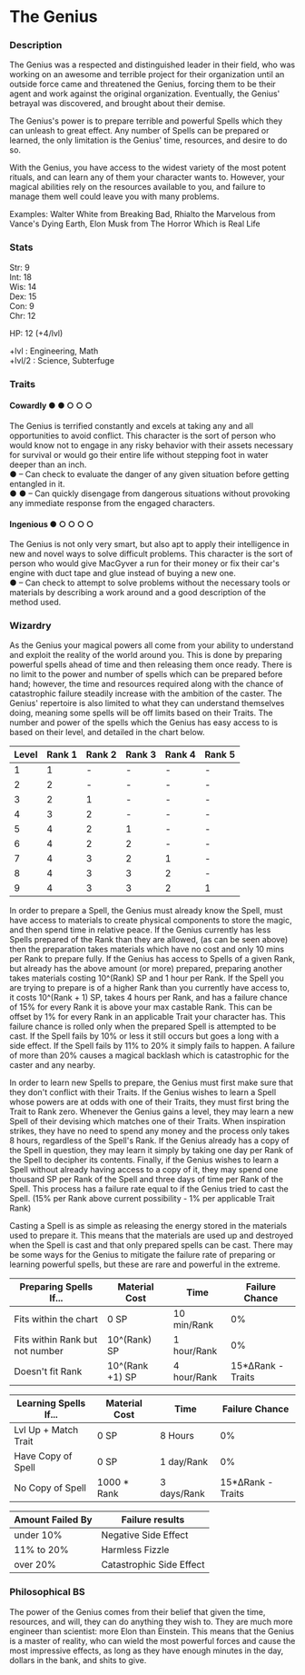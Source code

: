 # The Genius

### Description
The Genius was a respected and distinguished leader in their field, who was working on an awesome and terrible project for their organization until an outside force came and threatened the Genius, forcing them to be their agent and work against the original organization. Eventually, the Genius' betrayal was discovered, and brought about their demise.  

The Genius's power is to prepare terrible and powerful Spells which they can unleash to great effect. Any number of Spells can be prepared or learned, the only limitation is the Genius' time, resources, and desire to do so.  

With the Genius, you have access to the widest variety of the most potent rituals, and can learn any of them your character wants to. However, your magical abilities rely on the resources available to you, and failure to manage them well could leave you with many problems.

Examples: Walter White from Breaking Bad, Rhialto the Marvelous from Vance's Dying Earth, Elon Musk from The Horror Which is Real Life  


### Stats
Str: 9  
Int: 18  
Wis: 14  
Dex: 15  
Con: 9  
Chr: 12

HP: 12 (+4/lvl)

+lvl   : Engineering, Math  
+lvl/2 : Science, Subterfuge

### Traits
#### Cowardly ● ● ○ ○ ○
The Genius is terrified constantly and excels at taking any and all opportunities to avoid conflict. This character is the sort of person who would know not to engage in any risky behavior with their assets necessary for survival or would go their entire life without stepping foot in water deeper than an inch.  
● – Can check to evaluate the danger of any given situation before getting entangled in it.  
● ● – Can quickly disengage from dangerous situations without provoking any immediate response from the engaged characters.

#### Ingenious ● ○ ○ ○ ○
The Genius is not only very smart, but also apt to apply their intelligence in new and novel ways to solve difficult problems. This character is the sort of person who would give MacGyver a run for their money or fix their car's engine with duct tape and glue instead of buying a new one.  
● – Can check to attempt to solve problems without the necessary tools or materials by describing a work around and a good description of the method used.

### Wizardry
As the Genius your magical powers all come from your ability to understand and exploit the reality of the world around you. This is done by preparing powerful spells ahead of time and then releasing them once ready. There is no limit to the power and number of spells which can be prepared before hand; however, the time and resources required along with the chance of catastrophic failure steadily increase with the ambition of the caster. The Genius' repertoire is also limited to what they can understand themselves doing, meaning some spells will be off limits based on their Traits.
The number and power of the spells which the Genius has easy access to is based on their level, and detailed in the chart below.

| Level | Rank  1 | Rank  2 | Rank  3 | Rank  4 | Rank  5 |
| ----- | ------- | ------- | ------- | ------- | ------- |
|   1   |    1    |    -    |    -    |    -    |    -    |
|   2   |    2    |    -    |    -    |    -    |    -    |
|   3   |    2    |    1    |    -    |    -    |    -    |
|   4   |    3    |    2    |    -    |    -    |    -    |
|   5   |    4    |    2    |    1    |    -    |    -    |
|   6   |    4    |    2    |    2    |    -    |    -    |
|   7   |    4    |    3    |    2    |    1    |    -    |
|   8   |    4    |    3    |    3    |    2    |    -    |
|   9   |    4    |    3    |    3    |    2    |    1    |

In order to prepare a Spell, the Genius must already know the Spell, must have access to materials to create physical components to store the magic, and then spend time in relative peace. If the Genius currently has less Spells prepared of the Rank than they are allowed, (as can be seen above) then the preparation takes materials which have no cost and only 10 mins per Rank to prepare fully. If the Genius has access to Spells of a given Rank, but already has the above amount (or more) prepared, preparing another takes materials costing 10^(Rank) SP and 1 hour per Rank. If the Spell you are trying to prepare is of a higher Rank than you currently have access to, it costs 10^(Rank + 1) SP, takes 4 hours per Rank, and has a failure chance of 15% for every Rank it is above your max castable Rank. This can be offset by 1% for every Rank in an applicable Trait your character has. This failure chance is rolled only when the prepared Spell is attempted to be cast. If the Spell fails by 10% or less it still occurs but goes a long with a side effect. If the Spell fails by 11% to 20% it simply fails to happen. A failure of more than 20% causes a magical backlash which is catastrophic for the caster and any nearby.

In order to learn new Spells to prepare, the Genius must first make sure that they don't conflict with their Traits. If the Genius wishes to learn a Spell whose powers are at odds with one of their Traits, they must first bring the Trait to Rank zero. Whenever the Genius gains a level, they may learn a new Spell of their devising which matches one of their Traits. When inspiration strikes, they have no need to spend any money and the process only takes 8 hours, regardless of the Spell's Rank. If the Genius already has a copy of the Spell in question, they may learn it simply by taking one day per Rank of the Spell to decipher its contents. Finally, if the Genius wishes to learn a Spell without already having access to a copy of it, they may spend one thousand SP per Rank of the Spell and three days of time per Rank of the Spell. This process has a failure rate equal to if the Genius tried to cast the Spell. (15% per Rank above current possibility - 1% per applicable Trait Rank)

Casting a Spell is as simple as releasing the energy stored in the materials used to prepare it. This means that the materials are used up and destroyed when the Spell is cast and that only prepared spells can be cast. There may be some ways for the Genius to mitigate the failure rate of preparing or learning powerful spells, but these are rare and powerful in the extreme.

| Preparing Spells If...          |  Material Cost  |    Time     | Failure Chance    |
| ------------------------------- | ---------------- | ---------- | ----------------- |
| Fits within the chart           |       0 SP      | 10 min/Rank | 0%                |
| Fits within Rank but not number |   10^(Rank) SP  | 1 hour/Rank | 0%                |
| Doesn't fit Rank                | 10^(Rank +1) SP | 4 hour/Rank | 15*ΔRank - Traits |

| Learning Spells If...     |  Material Cost  |    Time     | Failure Chance    |
| ------------------------- | --------------- | ----------- | ------------------|
| Lvl Up + Match Trait      |       0 SP      |   8 Hours   | 0%                |
| Have Copy of Spell        |       0 SP      | 1 day/Rank  | 0%                |
| No Copy of Spell          |   1000 * Rank   | 3 days/Rank | 15*ΔRank - Traits |

| Amount Failed By | Failure results            |
| ---------------- | -------------------------- |
| under 10%        | Negative Side Effect       |
| 11% to 20%       |  Harmless Fizzle           |
| over 20%         |   Catastrophic Side Effect |


### Philosophical BS
The power of the Genius comes from their belief that given the time, resources, and will, they can do anything they wish to. They are much more engineer than scientist: more Elon than Einstein. This means that the Genius is a master of reality, who can wield the most powerful forces and cause the most impressive effects, as long as they have enough minutes in the day, dollars in the bank, and shits to give.

